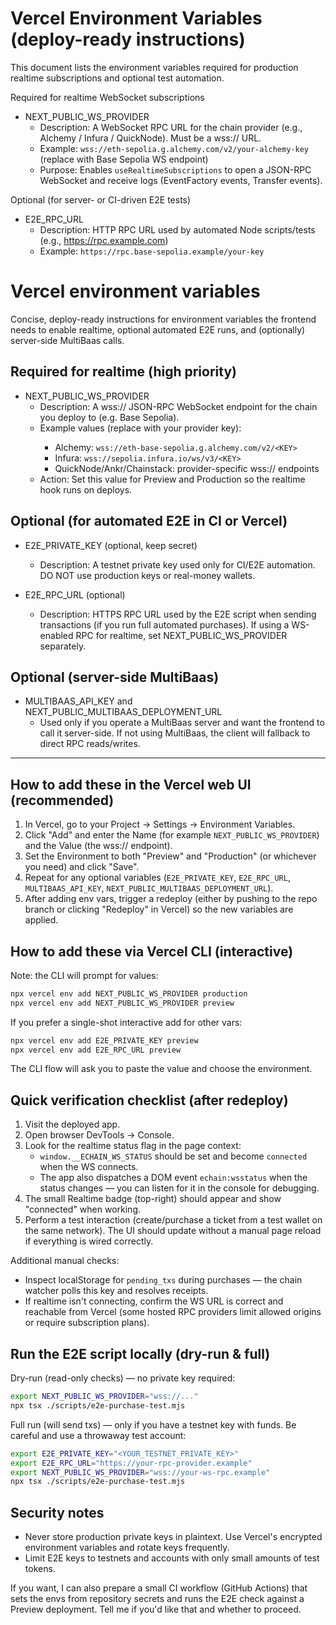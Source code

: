 # Vercel Environment Variables (deploy-ready instructions)

This document lists the environment variables required for production realtime subscriptions and optional test automation.

Required for realtime WebSocket subscriptions

- NEXT_PUBLIC_WS_PROVIDER
  - Description: A WebSocket RPC URL for the chain provider (e.g., Alchemy / Infura / QuickNode). Must be a wss:// URL.
  - Example: `wss://eth-sepolia.g.alchemy.com/v2/your-alchemy-key` (replace with Base Sepolia WS endpoint)
  - Purpose: Enables `useRealtimeSubscriptions` to open a JSON-RPC WebSocket and receive logs (EventFactory events, Transfer events).

Optional (for server- or CI-driven E2E tests)

- E2E_RPC_URL
  - Description: HTTP RPC URL used by automated Node scripts/tests (e.g., https://rpc.example.com)
  - Example: `https://rpc.base-sepolia.example/your-key`

# Vercel environment variables

Concise, deploy-ready instructions for environment variables the frontend needs to enable realtime, optional automated E2E runs, and (optionally) server-side MultiBaas calls.

## Required for realtime (high priority)

- NEXT_PUBLIC_WS_PROVIDER
  - Description: A wss:// JSON-RPC WebSocket endpoint for the chain you deploy to (e.g. Base Sepolia).
  - Example values (replace <KEY> with your provider key):
    - Alchemy: `wss://eth-base-sepolia.g.alchemy.com/v2/<KEY>`
    - Infura: `wss://sepolia.infura.io/ws/v3/<KEY>`
    - QuickNode/Ankr/Chainstack: provider-specific wss:// endpoints
  - Action: Set this value for Preview and Production so the realtime hook runs on deploys.

## Optional (for automated E2E in CI or Vercel)

- E2E_PRIVATE_KEY (optional, keep secret)
  - Description: A testnet private key used only for CI/E2E automation. DO NOT use production keys or real-money wallets.

- E2E_RPC_URL (optional)
  - Description: HTTPS RPC URL used by the E2E script when sending transactions (if you run full automated purchases). If using a WS-enabled RPC for realtime, set NEXT_PUBLIC_WS_PROVIDER separately.

## Optional (server-side MultiBaas)

- MULTIBAAS_API_KEY and NEXT_PUBLIC_MULTIBAAS_DEPLOYMENT_URL
  - Used only if you operate a MultiBaas server and want the frontend to call it server-side. If not using MultiBaas, the client will fallback to direct RPC reads/writes.

---

## How to add these in the Vercel web UI (recommended)

1. In Vercel, go to your Project → Settings → Environment Variables.
2. Click "Add" and enter the Name (for example `NEXT_PUBLIC_WS_PROVIDER`) and the Value (the wss:// endpoint).
3. Set the Environment to both "Preview" and "Production" (or whichever you need) and click "Save".
4. Repeat for any optional variables (`E2E_PRIVATE_KEY`, `E2E_RPC_URL`, `MULTIBAAS_API_KEY`, `NEXT_PUBLIC_MULTIBAAS_DEPLOYMENT_URL`).
5. After adding env vars, trigger a redeploy (either by pushing to the repo branch or clicking "Redeploy" in Vercel) so the new variables are applied.

## How to add these via Vercel CLI (interactive)

Note: the CLI will prompt for values:

```bash
npx vercel env add NEXT_PUBLIC_WS_PROVIDER production
npx vercel env add NEXT_PUBLIC_WS_PROVIDER preview
```

If you prefer a single-shot interactive add for other vars:

```bash
npx vercel env add E2E_PRIVATE_KEY preview
npx vercel env add E2E_RPC_URL preview
```

The CLI flow will ask you to paste the value and choose the environment.

## Quick verification checklist (after redeploy)

1. Visit the deployed app.
2. Open browser DevTools → Console.
3. Look for the realtime status flag in the page context:
   - `window.__ECHAIN_WS_STATUS` should be set and become `connected` when the WS connects.
   - The app also dispatches a DOM event `echain:wsstatus` when the status changes — you can listen for it in the console for debugging.
4. The small Realtime badge (top-right) should appear and show "connected" when working.
5. Perform a test interaction (create/purchase a ticket from a test wallet on the same network). The UI should update without a manual page reload if everything is wired correctly.

Additional manual checks:

- Inspect localStorage for `pending_txs` during purchases — the chain watcher polls this key and resolves receipts.
- If realtime isn't connecting, confirm the WS URL is correct and reachable from Vercel (some hosted RPC providers limit allowed origins or require subscription plans).

## Run the E2E script locally (dry-run & full)

Dry-run (read-only checks) — no private key required:

```bash
export NEXT_PUBLIC_WS_PROVIDER="wss://..."
npx tsx ./scripts/e2e-purchase-test.mjs
```

Full run (will send txs) — only if you have a testnet key with funds. Be careful and use a throwaway test account:

```bash
export E2E_PRIVATE_KEY="<YOUR_TESTNET_PRIVATE_KEY>"
export E2E_RPC_URL="https://your-rpc-provider.example"
export NEXT_PUBLIC_WS_PROVIDER="wss://your-ws-rpc.example"
npx tsx ./scripts/e2e-purchase-test.mjs
```

## Security notes

- Never store production private keys in plaintext. Use Vercel's encrypted environment variables and rotate keys frequently.
- Limit E2E keys to testnets and accounts with only small amounts of test tokens.

If you want, I can also prepare a small CI workflow (GitHub Actions) that sets the envs from repository secrets and runs the E2E check against a Preview deployment. Tell me if you'd like that and whether to proceed.
